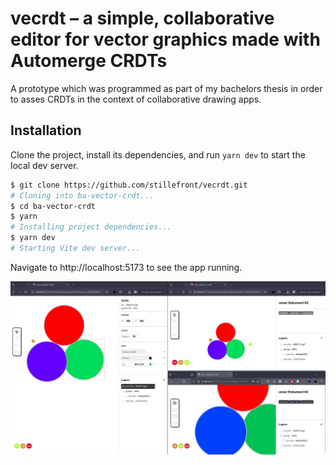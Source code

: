 # vecrdt – a simple, collaborative editor for vector graphics made with Automerge CRDTs

A prototype which was programmed as part of my bachelors thesis in order to asses CRDTs in the context of collaborative drawing apps.

## Installation

Clone the project, install its dependencies, and run `yarn dev` to start the local dev server.

```bash
$ git clone https://github.com/stillefront/vecrdt.git
# Cloning into ba-vector-crdt...
$ cd ba-vector-crdt
$ yarn
# Installing project dependencies...
$ yarn dev
# Starting Vite dev server...
```

Navigate to http://localhost:5173 to see the app running.

![three peers working on a document](peer-collab.png)
